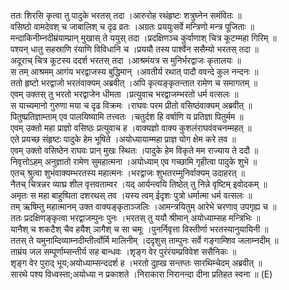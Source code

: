 

  
ततः शिरसि कृत्वा तु पादुके भरतस् तदा ।आरुरोह रथंहृष्टः शत्रुघ्नेन समंवितः  ॥   
वसिष्ठो वामदेवश् च जाबालिश् च दृढ व्रतः ।अग्रतः प्रययुःसर्वे मन्त्रिणो मन्त्र पूजिताः  ॥   
मन्दाकिनीम्नदीम्रंयाम्प्रान् मुखास् ते ययुस् तदा ।प्रदक्षिणञ्च कुर्वाणाश् चित्र कूटम्महा गिरिम्  ॥   
पश्यन् धातु सहस्राणि रंयाणि विविधानि च ।प्रययौ तस्य पार्श्वेन ससैम्यो भरतस् तदा  ॥   
अदूराच् चित्र कूटस्य ददर्श भरतस् तदा ।आश्रमंयत्र स मुनिर्भरद्वाजः कृतालयः  ॥   
स तम् आश्रमम् आगंय भरद्वाजस्य बुद्धिमान् ।अवतीर्य रथात् पादौ ववन्दे कुल नन्दनः  ॥   
ततो हृष्टो भरद्वाजो भरतंवाक्यम् अब्रवीत् ।अपि कृत्यङ्कृतन्तात रामेण च समागतम्  ॥   
एवम् उक्तस् तु भरतो भरद्वाजेन धीमता ।प्रत्युवाच भरद्वाजम्भरतो धर्म वत्सलः  ॥   
स याच्यमानो गुरुणा मया च दृढ विक्रमः ।राघवः परम प्रीतो वसिष्ठंवाक्यम् अब्रवीत्  ॥   
पितुष्प्रतिज्ञाम्ताम् एव पालयिष्यामि तत्त्वतः ।चतुर्दश हि वर्षाणि य प्रतिज्ञा पितुर्मम  ॥   
एवम् उक्तो महा प्राज्ञो वसिष्ठः प्रत्युवाच ह ।वाक्यज्ञो वाक्य कुशलंराघवंवचनम्महत्  ॥   
एते प्रयच्छ संहृष्टः पादुके हेम भूषिते ।अयोध्यायाम्महा प्राज्ञ योग क्षेम करे तव  ॥   
एवम् उक्तो वसिष्ठेन राघवः प्रान् मुखः स्थितः ।पादुके हेम विकृते मम राज्याय ते ददौ  ॥   
निवृत्तोऽहम् अनुज्ञातो रामेण सुमहात्मना ।अयोध्याम् एव गच्छामि गृहीत्वा पादुके शुभे  ॥   
एतच् श्रुत्वा शुभंवाक्यम्भरतस्य महात्मनः ।भरद्वाजः शुभतरम्मुनिर्वाक्यम् उदाहरत्  ॥   
नैतच् चित्रन्नर व्याघ्र शील वृत्तवताम्वर ।यद् आर्यन्त्वयि तिष्ठेत् तु निन्ने वृष्टिम् इवोदकम्  ॥   
अमृतः स महा बाहुष्पिता दशरथस् तव ।यस्य त्वम् ईदृशः पुत्रो धर्मात्मा धर्म वत्सलः  ॥   
तम् ऋषिम्तु महात्मानम् उक्त वाक्यङ्कृताञ्जलिः ।आमन्त्रयितुम् आरेभे चरणाव् उपगृह्य च  ॥   
ततः प्रदक्षिणङ्कृत्वा भरद्वाजम्पुनः पुनः ।भरतस् तु ययौ श्रीमान् अयोध्याम्सह मन्त्रिभिः  ॥   
यानैश् च शकटैश् चैव हयैश् ञागैश् च सा चमूः ।पुनर्निवृत्ता विस्तीर्णा भरतस्यानुयायिनी  ॥   
ततस् ते यमुनाम्दिव्याम्नदीम्तीर्त्वोर्मि मालिनीम् ।ददृशुस् ताम्पुनः सर्वे गङ्गाम्शिव जलाम्नदीम्  ॥   
ताम्रंय जल सम्पूर्णाम्सन्तीर्य सह बान्धवः ।शृङ्ग वेर पुरंरंयम्प्रविवेश ससैनिकः  ॥   
शृङ्ग वेर पुराद् भूय;अयोध्याम्सन्ददर्श ह ।भरतो दुह्ख सन्तप्तः सारथिम्चेदम् अब्रवीत्  ॥   
सारथे पश्य विध्वस्ता;अयोध्या न प्रकाशते ।निराकारा निरानन्दा दीना प्रतिहत स्वना  ॥ (E)  
